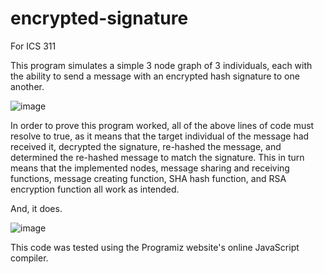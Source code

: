 # encrypted-signature

For ICS 311

This program simulates a simple 3 node graph of 3 individuals, each with the ability to send a message with an encrypted hash signature to one another.

![image](https://github.com/user-attachments/assets/000e6913-1e79-4840-9b74-92f4cc399d05)

In order to prove this program worked, all of the above lines of code must resolve to true, as it means that the target individual of the message had received it, decrypted the signature, re-hashed the message, and determined the re-hashed message to match the signature. This in turn means that the implemented nodes, message sharing and receiving functions, message creating function, SHA hash function, and RSA encryption function all work as intended.

And, it does.

![image](https://github.com/user-attachments/assets/74bd97ee-e888-47e3-99d3-30ee6daec653)

This code was tested using the Programiz website's online JavaScript  compiler.
